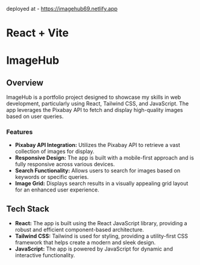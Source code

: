 deployed at - https://imagehub69.netlify.app

# React + Vite
# ImageHub

## Overview

ImageHub is a portfolio project designed to showcase my skills in web development, particularly using React, Tailwind CSS, and JavaScript. The app leverages the Pixabay API to fetch and display high-quality images based on user queries.

### Features

- **Pixabay API Integration:** Utilizes the Pixabay API to retrieve a vast collection of images for display.
- **Responsive Design:** The app is built with a mobile-first approach and is fully responsive across various devices.
- **Search Functionality:** Allows users to search for images based on keywords or specific queries.
- **Image Grid:** Displays search results in a visually appealing grid layout for an enhanced user experience.

## Tech Stack

- **React:** The app is built using the React JavaScript library, providing a robust and efficient component-based architecture.
- **Tailwind CSS:** Tailwind is used for styling, providing a utility-first CSS framework that helps create a modern and sleek design.
- **JavaScript:** The app is powered by JavaScript for dynamic and interactive functionality.

